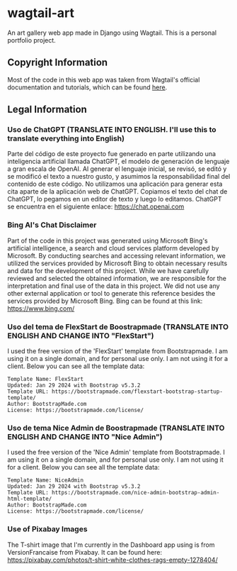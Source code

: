# wagtail-art

An art gallery web app made in Django using Wagtail. This is a personal portfolio project.

## Copyright Information

Most of the code in this web app was taken from Wagtail's official documentation and tutorials, which can be found [here](https://docs.wagtail.io/en/stable/getting_started/index.html).

## Legal Information

### Uso de ChatGPT (TRANSLATE INTO ENGLISH. I'll use this to translate everything into English)

Parte del código de este proyecto fue generado en parte utilizando una inteligencia artificial llamada ChatGPT, el modelo de generación de lenguaje a gran escala de OpenAI. Al generar el lenguaje inicial, se revisó, se editó y se modificó el texto a nuestro gusto, y asumimos la responsabilidad final del contenido de este código. No utilizamos una aplicación para generar esta cita aparte de la aplicación web de ChatGPT. Copiamos el texto del chat de ChatGPT, lo pegamos en un editor de texto y luego lo editamos. ChatGPT se encuentra en el siguiente enlace: https://chat.openai.com

### Bing AI's Chat Disclaimer

Part of the code in this project was generated using Microsoft Bing's artificial intelligence, a search and cloud services platform developed by Microsoft. By conducting searches and accessing relevant information, we utilized the services provided by Microsoft Bing to obtain necessary results and data for the development of this project. While we have carefully reviewed and selected the obtained information, we are responsible for the interpretation and final use of the data in this project. We did not use any other external application or tool to generate this reference besides the services provided by Microsoft Bing. Bing can be found at this link: https://www.bing.com/

### Uso del tema de FlexStart de Boostrapmade (TRANSLATE INTO ENGLISH AND CHANGE INTO "FlexStart")

I used the free version of the 'FlexStart' template from Bootstrapmade. I am using it on a single domain, and for personal use only. I am not using it for a client. Below you can see all the template data:

    Template Name: FlexStart
    Updated: Jan 29 2024 with Bootstrap v5.3.2
    Template URL: https://bootstrapmade.com/flexstart-bootstrap-startup-template/
    Author: BootstrapMade.com
    License: https://bootstrapmade.com/license/

### Uso de tema Nice Admin de Boostrapmade (TRANSLATE INTO ENGLISH AND CHANGE INTO "Nice Admin")

I used the free version of the 'Nice Admin' template from Bootstrapmade. I am using it on a single domain, and for personal use only. I am not using it for a client. Below you can see all the template data:

    Template Name: NiceAdmin
    Updated: Jan 29 2024 with Bootstrap v5.3.2
    Template URL: https://bootstrapmade.com/nice-admin-bootstrap-admin-html-template/
    Author: BootstrapMade.com
    License: https://bootstrapmade.com/license/

### Use of Pixabay Images

The T-shirt image that I'm currently in the Dashboard app using is from VersionFrancaise from Pixabay. It can be found here: https://pixabay.com/photos/t-shirt-white-clothes-rags-empty-1278404/
